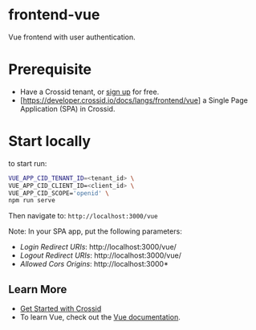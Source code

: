 # frontend-vue

Vue frontend with user authentication.

# Prerequisite

- Have a Crossid tenant, or [sign up](https://crossid.io/signup) for free.
- [https://developer.crossid.io/docs/langs/frontend/vue] a Single Page Application (SPA) in Crossid.

# Start locally

to start run:

```bash
VUE_APP_CID_TENANT_ID=<tenant_id> \
VUE_APP_CID_CLIENT_ID=<client_id> \
VUE_APP_CID_SCOPE='openid' \
npm run serve
```

Then navigate to: `http://localhost:3000/vue`

Note: In your SPA app, put the following parameters:

- _Login Redirect URIs_: http://localhost:3000/vue/
- _Logout Redirect URIs_: http://localhost:3000/vue/
- _Allowed Cors Origins_: http://localhost:3000\*

## Learn More

- [Get Started with Crossid](https://developer.crossid.io/docs/guides/get-started)
- To learn Vue, check out the [Vue documentation](https://vuejs.org/).
